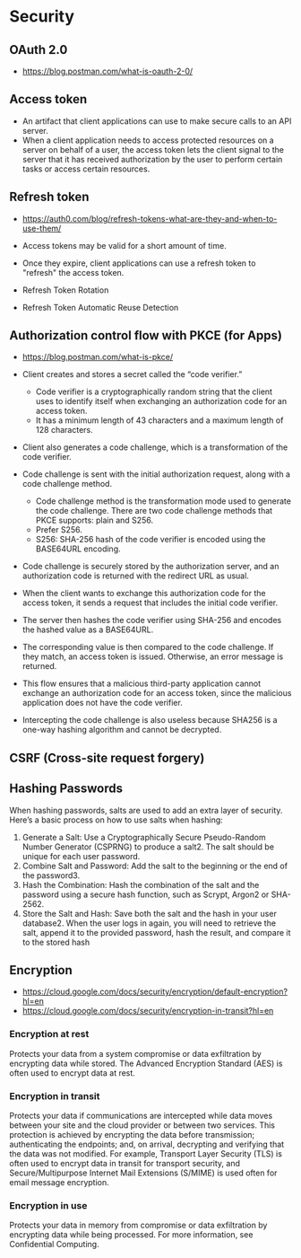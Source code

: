 # Security

## OAuth 2.0

- <https://blog.postman.com/what-is-oauth-2-0/>

## Access token

- An artifact that client applications can use to make secure calls to an API server.
- When a client application needs to access protected resources on a server on behalf of a user, the access token lets the client signal to the server that it has received authorization by the user to perform certain tasks or access certain resources.

## Refresh token

- <https://auth0.com/blog/refresh-tokens-what-are-they-and-when-to-use-them/>

- Access tokens may be valid for a short amount of time.
- Once they expire, client applications can use a refresh token to "refresh" the access token.
- Refresh Token Rotation
- Refresh Token Automatic Reuse Detection

## Authorization control flow with PKCE (for Apps)

- <https://blog.postman.com/what-is-pkce/>

- Client creates and stores a secret called the “code verifier.”
  - Code verifier is a cryptographically random string that the client uses to identify itself when exchanging an authorization code for an access token.
  - It has a minimum length of 43 characters and a maximum length of 128 characters.
- Client also generates a code challenge, which is a transformation of the code verifier.
- Code challenge is sent with the initial authorization request, along with a code challenge method.
  - Code challenge method is the transformation mode used to generate the code challenge. There are two code challenge methods that PKCE supports: plain and S256.
  - Prefer S256.
  - S256: SHA-256 hash of the code verifier is encoded using the BASE64URL encoding.
- Code challenge is securely stored by the authorization server, and an authorization code is returned with the redirect URL as usual.
- When the client wants to exchange this authorization code for the access token, it sends a request that includes the initial code verifier.
- The server then hashes the code verifier using SHA-256 and encodes the hashed value as a BASE64URL.
- The corresponding value is then compared to the code challenge. If they match, an access token is issued. Otherwise, an error message is returned.
- This flow ensures that a malicious third-party application cannot exchange an authorization code for an access token, since the malicious application does not have the code verifier.
- Intercepting the code challenge is also useless because SHA256 is a one-way hashing algorithm and cannot be decrypted.

## CSRF (Cross-site request forgery)

## Hashing Passwords

When hashing passwords, salts are used to add an extra layer of security. Here’s a basic process on how to use salts when hashing:

1. Generate a Salt: Use a Cryptographically Secure Pseudo-Random Number Generator (CSPRNG) to produce a salt2. The salt should be unique for each user password.
2. Combine Salt and Password: Add the salt to the beginning or the end of the password3.
3. Hash the Combination: Hash the combination of the salt and the password using a secure hash function, such as Scrypt, Argon2 or SHA-2562.
4. Store the Salt and Hash: Save both the salt and the hash in your user database2. When the user logs in again, you will need to retrieve the salt, append it to the provided password, hash the result, and compare it to the stored hash

## Encryption

- <https://cloud.google.com/docs/security/encryption/default-encryption?hl=en>
- <https://cloud.google.com/docs/security/encryption-in-transit?hl=en>

### Encryption at rest

Protects your data from a system compromise or data exfiltration by encrypting data while stored. The Advanced Encryption Standard (AES) is often used to encrypt data at rest.

### Encryption in transit

Protects your data if communications are intercepted while data moves between your site and the cloud provider or between two services. This protection is achieved by encrypting the data before transmission; authenticating the endpoints; and, on arrival, decrypting and verifying that the data was not modified. For example, Transport Layer Security (TLS) is often used to encrypt data in transit for transport security, and Secure/Multipurpose Internet Mail Extensions (S/MIME) is used often for email message encryption.

### Encryption in use

Protects your data in memory from compromise or data exfiltration by encrypting data while being processed. For more information, see Confidential Computing.

